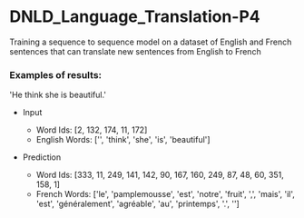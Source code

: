 # DNLD_Language_Translation-P4
Training a sequence to sequence model on a dataset of English and French sentences that can translate new sentences from English to French

### Examples of results:

'He think she is beautiful.'

* Input
  * Word Ids:      [2, 132, 174, 11, 172]
  * English Words: ['<UNK>', 'think', 'she', 'is', 'beautiful']

* Prediction
  * Word Ids:      [333, 11, 249, 141, 142, 90, 167, 160, 249, 87, 48, 60, 351, 158, 1]
  * French Words: ['le', 'pamplemousse', 'est', 'notre', 'fruit', ',', 'mais', 'il', 'est', 'généralement', 'agréable', 'au', 'printemps', '.', '<EOS>']
